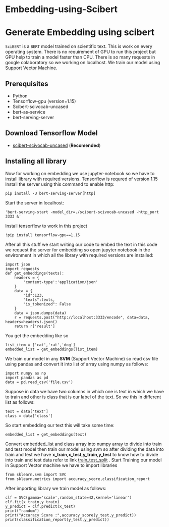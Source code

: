 # Embedding-using-Scibert

# Generate Embedding using scibert 
`SciBERT` is a `BERT` model trained on scientific text. This is work on every operating system. There is no requirement of GPU to run this project but GPU help to train a model faster than CPU. There is so many requests in google colaboratory so we working on localhost.
We train our model using Support Vector Machine.
## Prerequisites

 - Python
 - Tensorflow-gpu (version=1.15)
 - Scibert-scivocab-uncased
 - bert-as-service
 - bert-serving-server
## Download Tensorflow Model
- [scibert-scivocab-uncased](https://s3-us-west-2.amazonaws.com/ai2-s2-research/scibert/tensorflow_models/scibert_scivocab_uncased.tar.gz)  (**Recomended**)
## Installing all library
Now for working on embedding we use jupyter-notebook so we have to install library with required versions. Tensorflow is requred of version 1.15
Install the server using this command to enable http:

    pip install -U bert-serving-server[http]


Start the server in localhost:

    'bert-serving-start -model_dir=./scibert-scivocab-uncased -http_port 3333 &'
Install tensorflow to work in this project

    !pip install tensorflow-gpu==1.15
After all this stuff we start writing our code to embed the text in this code we request the server for embedding so open jupyter notebook in the environment in which all the library with required versions are installed:
``` 
import json
import requests
def get_embeddings(texts):
    headers = {
        'content-type':'application/json'
    }
    data = {
        "id":123,
        "texts":texts,
        "is_tokenized": False
    }
    data = json.dumps(data)
    r = requests.post("http://localhost:3333/encode", data=data, headers=headers).json()
    return r['result']
```
You get the embedding like so
```
list_item = ['cat','rat','dog']
embedded_list = get_embeddings(list_item)
```
We train our model in any **SVM** (Support Vector Machine) so read csv file using pandas and convert it into list of array using numpy as follows:
```
import numpy as np
import pandas as pd
data = pd.read_csv('file.csv')
```
Suppose in data we have two columns in which one is text in which we have to train and other is class that is our label of the text. So we this in different list as follows:
```
text = data['text']
class = data['class']
```
So start embedding our text this will take some time:
```
embedded_list = get_embeddings(text)
```
Convert embedded_list and class array into numpy array to divide into train and test model then train our model using svm so after dividing the data into train and test we have **x_train,x_test,y_train,y_test** to know how to divide into train and test data refer to link [train_test_split](https://scikit-learn.org/stable/modules/generated/sklearn.model_selection.train_test_split.html) . 
Start Training our model in Support Vector machine we have to import libraries
```
from sklearn.svm import SVC
from sklearn.metrics import accuracy_score,classification_report
```
After importing library we train model as follows:
```
clf = SVC(gamma='scale',random_state=42,kernel='linear')
clf.fit(x_train,y_train)
y_predict = clf.predict(x_test)
print("random")
print("Accuracy Score :",accuracy_score(y_test,y_predict))
print(classification_report(y_test,y_predict))
```

